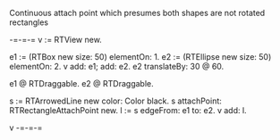 Continuous attach point which presumes both shapes are not rotated rectangles

-=-=-=
v := RTView new.

e1 := (RTBox new size: 50) elementOn: 1.
e2 := (RTEllipse new size: 50) elementOn: 2.
v add: e1; add: e2.
e2 translateBy: 30 @ 60.

e1 @ RTDraggable.
e2 @ RTDraggable.

s := RTArrowedLine new color: Color black.
s attachPoint: RTRectangleAttachPoint new.
l := s edgeFrom: e1 to: e2.
v add: l.

v
-=-=-=